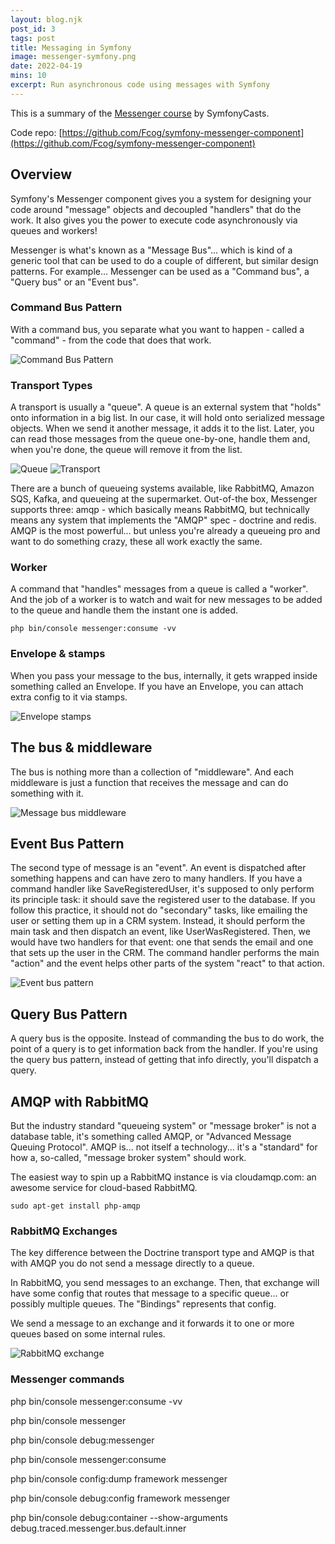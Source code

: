 ```yaml
---
layout: blog.njk
post_id: 3
tags: post
title: Messaging in Symfony
image: messenger-symfony.png
date: 2022-04-19
mins: 10
excerpt: Run asynchronous code using messages with Symfony
---
```


This is a summary of the [Messenger course](https://symfonycasts.com/screencast/messenger) by SymfonyCasts.

Code repo: [https://github.com/Fcog/symfony-messenger-component](https://github.com/Fcog/symfony-messenger-component)

## Overview

Symfony's Messenger component gives you a system for designing your code around "message" objects and decoupled "handlers" that do the work.
It also gives you the power to execute code asynchronously via queues and workers!

Messenger is what's known as a "Message Bus"... which is kind of a generic tool that can be used to do a couple of different, but similar design patterns. For example... Messenger can be used as a "Command bus", a "Query bus" or an "Event bus".

### Command Bus Pattern
With a command bus, you separate what you want to happen - called a "command" - from the code that does that work.

![Command Bus Pattern](/assets/images/blog/3/command-bus-pattern.jpg)

### Transport Types
A transport is usually a "queue". A queue is an external system that "holds" onto information in a big list. In our case, it will hold onto serialized message objects. When we send it another message, it adds it to the list. Later, you can read those messages from the queue one-by-one, handle them and, when you're done, the queue will remove it from the list.

![Queue](/assets/images/blog/3/queue.jpg)
![Transport](/assets/images/blog/3/transport.jpg)

There are a bunch of queueing systems available, like RabbitMQ, Amazon SQS, Kafka, and queueing at the supermarket. Out-of-the box, Messenger supports three: amqp - which basically means RabbitMQ, but technically means any system that implements the "AMQP" spec - doctrine and redis. AMQP is the most powerful... but unless you're already a queueing pro and want to do something crazy, these all work exactly the same.

### Worker
A command that "handles" messages from a queue is called a "worker". And the job of a worker is to watch and wait for new messages to be added to the queue and handle them the instant one is added.

``php bin/console messenger:consume -vv``

### Envelope & stamps
When you pass your message to the bus, internally, it gets wrapped inside something called an Envelope.
If you have an Envelope, you can attach extra config to it via stamps.

![Envelope stamps](/assets/images/blog/3/envelope-stamps.jpg)

## The bus & middleware

The bus is nothing more than a collection of "middleware". And each middleware is just a function that receives the message and can do something with it.

![Message bus middleware](/assets/images/blog/3/message-bus-middleware.jpg)

## Event Bus Pattern 

The second type of message is an "event". An event is dispatched after something happens and can have zero to many handlers. 
If you have a command handler like SaveRegisteredUser, it's supposed to only perform its principle task: it should save the registered user to the database. If you follow this practice, it should not do "secondary" tasks, like emailing the user or setting them up in a CRM system. Instead, it should perform the main task and then dispatch an event, like UserWasRegistered. Then, we would have two handlers for that event: one that sends the email and one that sets up the user in the CRM. The command handler performs the main "action" and the event helps other parts of the system "react" to that action.

![Event bus pattern](/assets/images/blog/3/event.jpg)

## Query Bus Pattern

A query bus is the opposite. Instead of commanding the bus to do work, the point of a query is to get information back from the handler. 
If you're using the query bus pattern, instead of getting that info directly, you'll dispatch a query.

## AMQP with RabbitMQ
But the industry standard "queueing system" or "message broker" is not a database table, it's something called AMQP, or "Advanced Message Queuing Protocol". AMQP is... not itself a technology... it's a "standard" for how a, so-called, "message broker system" should work. 

The easiest way to spin up a RabbitMQ instance is via cloudamqp.com: an awesome service for cloud-based RabbitMQ.

``sudo apt-get install php-amqp``

### RabbitMQ Exchanges

The key difference between the Doctrine transport type and AMQP is that with AMQP you do not send a message directly to a queue.

In RabbitMQ, you send messages to an exchange. Then, that exchange will have some config that routes that message to a specific queue... or possibly multiple queues. The "Bindings" represents that config.

We send a message to an exchange and it forwards it to one or more queues based on some internal rules.

![RabbitMQ exchange](/assets/images/blog/3/rabbitmq-exchange.jpg)

### Messenger commands

php bin/console messenger:consume -vv

php bin/console messenger

php bin/console debug:messenger

php bin/console messenger:consume

php bin/console config:dump framework messenger

php bin/console debug:config framework messenger

php bin/console debug:container --show-arguments debug.traced.messenger.bus.default.inner